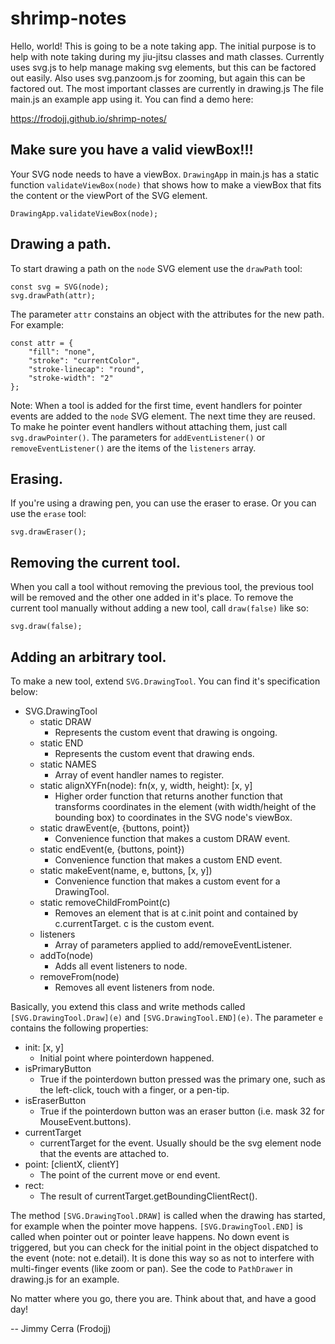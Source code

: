 # shrimp-notes

Hello, world! This is going to be a note taking app. The initial purpose is to
help with note taking during my jiu-jitsu classes and math classes. Currently
uses svg.js to help manage making svg elements, but this can be factored out
easily. Also uses svg.panzoom.js for zooming, but again this can be factored
out. The most important classes are currently in drawing.js The file main.js
an example app using it. You can find a demo here:

https://frodojj.github.io/shrimp-notes/

## Make sure you have a valid viewBox!!!

Your SVG node needs to have a viewBox. `DrawingApp` in main.js has a static
function `validateViewBox(node)` that shows how to make a viewBox that fits the
content or the viewPort of the SVG element.

```
DrawingApp.validateViewBox(node);
```

## Drawing a path.

To start drawing a path on the `node` SVG element use the `drawPath` tool:

```
const svg = SVG(node);
svg.drawPath(attr);
```

The parameter `attr` constains an object with the attributes for the new path.
For example:

```
const attr = {
	"fill": "none",
	"stroke": "currentColor",
	"stroke-linecap": "round",
	"stroke-width": "2"
};
```

Note: When a tool is added for the first time, event handlers for pointer
events are added to the `node` SVG element. The next time they are reused.
To make he pointer event handlers without attaching them, just call
`svg.drawPointer()`. The parameters for `addEventListener()` or
`removeEventListener()` are the items of the `listeners` array.

## Erasing.

If you're using a drawing pen, you can use the eraser to erase. Or you can
use the `erase` tool:

```
svg.drawEraser();
```

## Removing the current tool.

When you call a tool without removing the previous tool, the previous tool will
be removed and the other one added in it's place. To remove the current tool
manually without adding a new tool, call `draw(false)` like so:

```
svg.draw(false);
```

## Adding an arbitrary tool.

To make a new tool, extend `SVG.DrawingTool`. You can find it's specification
below:

- SVG.DrawingTool
	- static DRAW
		- Represents the custom event that drawing is ongoing.
    - static END
		- Represents the custom event that drawing ends.
	- static NAMES
		- Array of event handler names to register.
    - static alignXYFn(node): fn(x, y, width, height): \[x, y]
		- Higher order function that returns another function that transforms
		  coordinates in the element (with width/height of the bounding box)
		  to coordinates in the SVG node's viewBox.
	- static drawEvent(e, {buttons, point})
		- Convenience function that makes a custom DRAW event.
	- static endEvent(e, {buttons, point})
		- Convenience function that makes a custom END event.
	- static makeEvent(name, e, buttons, \[x, y])
		- Convenience function that makes a custom event for a DrawingTool.
	- static removeChildFromPoint(c)
		- Removes an element that is at c.init point and contained
		  by c.currentTarget. c is the custom event.
	- listeners
		- Array of parameters applied to add/removeEventListener.
	- addTo(node)
		- Adds all event listeners to node.
	- removeFrom(node)
		- Removes all event listeners from node.

Basically, you extend this class and write methods called
`[SVG.DrawingTool.Draw](e)` and `[SVG.DrawingTool.END](e)`. The parameter `e`
contains the following properties:

- init: \[x, y]
	- Initial point where pointerdown happened.
- isPrimaryButton
	- True if the pointerdown button pressed was the primary one, such as the 
	  left-click, touch with a finger, or a pen-tip.
- isEraserButton
	- True if the pointerdown button was an eraser button (i.e. mask 32 for
	  MouseEvent.buttons).
- currentTarget
	- currentTarget for the event. Usually should be the svg element node that
	  the events are attached to.
- point: \[clientX, clientY]
	- The point of the current move or end event.
- rect:
	- The result of currentTarget.getBoundingClientRect().

The method `[SVG.DrawingTool.DRAW]` is called when the drawing has started, for
example when the pointer move happens. `[SVG.DrawingTool.END]` is called when 
pointer out or pointer leave happens. No down event is triggered, but you can
check for the initial point in the object dispatched to the event (note:
not e.detail). It is done this way so as not to interfere with multi-finger
events (like zoom or pan). See the code to `PathDrawer` in drawing.js for an
example.

No matter where you go, there you are. Think about that, and have a good day!

-- Jimmy Cerra (Frodojj)
